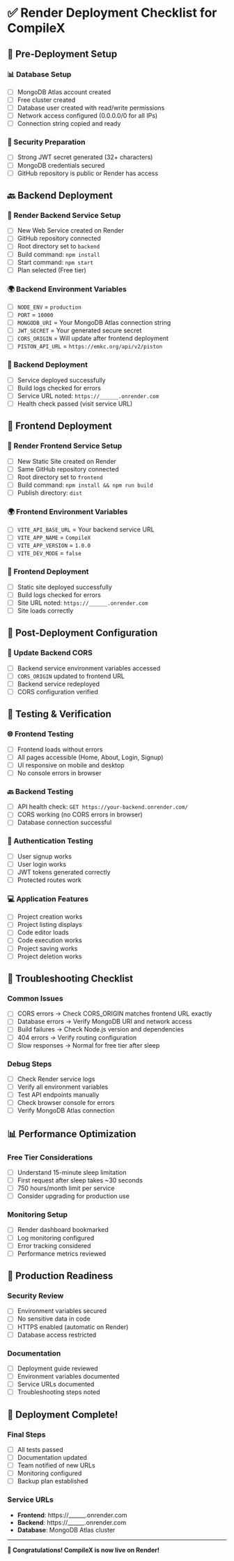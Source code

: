 # ✅ Render Deployment Checklist for CompileX

## 🔄 Pre-Deployment Setup

### 📊 Database Setup
- [ ] MongoDB Atlas account created
- [ ] Free cluster created
- [ ] Database user created with read/write permissions
- [ ] Network access configured (0.0.0.0/0 for all IPs)
- [ ] Connection string copied and ready

### 🔐 Security Preparation
- [ ] Strong JWT secret generated (32+ characters)
- [ ] MongoDB credentials secured
- [ ] GitHub repository is public or Render has access

## 🔙 Backend Deployment

### 📝 Render Backend Service Setup
- [ ] New Web Service created on Render
- [ ] GitHub repository connected
- [ ] Root directory set to `backend`
- [ ] Build command: `npm install`
- [ ] Start command: `npm start`
- [ ] Plan selected (Free tier)

### 🌍 Backend Environment Variables
- [ ] `NODE_ENV` = `production`
- [ ] `PORT` = `10000`
- [ ] `MONGODB_URI` = Your MongoDB Atlas connection string
- [ ] `JWT_SECRET` = Your generated secure secret
- [ ] `CORS_ORIGIN` = Will update after frontend deployment
- [ ] `PISTON_API_URL` = `https://emkc.org/api/v2/piston`

### 🚀 Backend Deployment
- [ ] Service deployed successfully
- [ ] Build logs checked for errors
- [ ] Service URL noted: `https://______.onrender.com`
- [ ] Health check passed (visit service URL)

## 🎨 Frontend Deployment

### 📝 Render Frontend Service Setup
- [ ] New Static Site created on Render
- [ ] Same GitHub repository connected
- [ ] Root directory set to `frontend`
- [ ] Build command: `npm install && npm run build`
- [ ] Publish directory: `dist`

### 🌍 Frontend Environment Variables
- [ ] `VITE_API_BASE_URL` = Your backend service URL
- [ ] `VITE_APP_NAME` = `CompileX`
- [ ] `VITE_APP_VERSION` = `1.0.0`
- [ ] `VITE_DEV_MODE` = `false`

### 🚀 Frontend Deployment
- [ ] Static site deployed successfully
- [ ] Build logs checked for errors
- [ ] Site URL noted: `https://______.onrender.com`
- [ ] Site loads correctly

## 🔄 Post-Deployment Configuration

### 🔗 Update Backend CORS
- [ ] Backend service environment variables accessed
- [ ] `CORS_ORIGIN` updated to frontend URL
- [ ] Backend service redeployed
- [ ] CORS configuration verified

## 🧪 Testing & Verification

### 🌐 Frontend Testing
- [ ] Frontend loads without errors
- [ ] All pages accessible (Home, About, Login, Signup)
- [ ] UI responsive on mobile and desktop
- [ ] No console errors in browser

### 🔙 Backend Testing
- [ ] API health check: `GET https://your-backend.onrender.com/`
- [ ] CORS working (no CORS errors in browser)
- [ ] Database connection successful

### 🔐 Authentication Testing
- [ ] User signup works
- [ ] User login works
- [ ] JWT tokens generated correctly
- [ ] Protected routes work

### 💻 Application Features
- [ ] Project creation works
- [ ] Project listing displays
- [ ] Code editor loads
- [ ] Code execution works
- [ ] Project saving works
- [ ] Project deletion works

## 🐛 Troubleshooting Checklist

### Common Issues
- [ ] CORS errors → Check CORS_ORIGIN matches frontend URL exactly
- [ ] Database errors → Verify MongoDB URI and network access
- [ ] Build failures → Check Node.js version and dependencies
- [ ] 404 errors → Verify routing configuration
- [ ] Slow responses → Normal for free tier after sleep

### Debug Steps
- [ ] Check Render service logs
- [ ] Verify all environment variables
- [ ] Test API endpoints manually
- [ ] Check browser console for errors
- [ ] Verify MongoDB Atlas connection

## 📊 Performance Optimization

### Free Tier Considerations
- [ ] Understand 15-minute sleep limitation
- [ ] First request after sleep takes ~30 seconds
- [ ] 750 hours/month limit per service
- [ ] Consider upgrading for production use

### Monitoring Setup
- [ ] Render dashboard bookmarked
- [ ] Log monitoring configured
- [ ] Error tracking considered
- [ ] Performance metrics reviewed

## 🎯 Production Readiness

### Security Review
- [ ] Environment variables secured
- [ ] No sensitive data in code
- [ ] HTTPS enabled (automatic on Render)
- [ ] Database access restricted

### Documentation
- [ ] Deployment guide reviewed
- [ ] Environment variables documented
- [ ] Service URLs documented
- [ ] Troubleshooting steps noted

## 🎉 Deployment Complete!

### Final Steps
- [ ] All tests passed
- [ ] Documentation updated
- [ ] Team notified of new URLs
- [ ] Monitoring configured
- [ ] Backup plan established

### Service URLs
- **Frontend**: https://______.onrender.com
- **Backend**: https://______.onrender.com
- **Database**: MongoDB Atlas cluster

---

**🎊 Congratulations! CompileX is now live on Render!**
